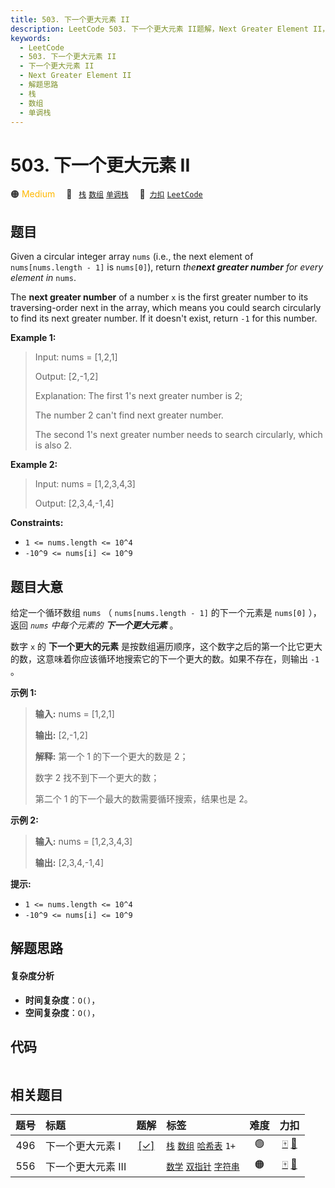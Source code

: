 ```yaml
---
title: 503. 下一个更大元素 II
description: LeetCode 503. 下一个更大元素 II题解，Next Greater Element II，包含解题思路、复杂度分析以及完整的 JavaScript 代码实现。
keywords:
  - LeetCode
  - 503. 下一个更大元素 II
  - 下一个更大元素 II
  - Next Greater Element II
  - 解题思路
  - 栈
  - 数组
  - 单调栈
---
```


# 503. 下一个更大元素 II

🟠 <font color=#ffb800>Medium</font>&emsp; 🔖&ensp; [`栈`](/tag/stack.md) [`数组`](/tag/array.md) [`单调栈`](/tag/monotonic-stack.md)&emsp; 🔗&ensp;[`力扣`](https://leetcode.cn/problems/next-greater-element-ii) [`LeetCode`](https://leetcode.com/problems/next-greater-element-ii)

## 题目

Given a circular integer array `nums` (i.e., the next element of
`nums[nums.length - 1]` is `nums[0]`), return _the**next greater number** for
every element in_ `nums`.

The **next greater number** of a number `x` is the first greater number to its
traversing-order next in the array, which means you could search circularly to
find its next greater number. If it doesn't exist, return `-1` for this
number.



**Example 1:**

> Input: nums = [1,2,1]
> 
> Output: [2,-1,2]
> 
> Explanation: The first 1's next greater number is 2; 
> 
> The number 2 can't find next greater number. 
> 
> The second 1's next greater number needs to search circularly, which is also 2.

**Example 2:**

> Input: nums = [1,2,3,4,3]
> 
> Output: [2,3,4,-1,4]

**Constraints:**

  * `1 <= nums.length <= 10^4`
  * `-10^9 <= nums[i] <= 10^9`


## 题目大意

给定一个循环数组 `nums` （ `nums[nums.length - 1]` 的下一个元素是 `nums[0]` ），返回 _`nums`
中每个元素的 **下一个更大元素**_ 。

数字 `x` 的 **下一个更大的元素**
是按数组遍历顺序，这个数字之后的第一个比它更大的数，这意味着你应该循环地搜索它的下一个更大的数。如果不存在，则输出 `-1` 。



**示例 1:**

> 
> 
> 
> 
> 
> **输入:** nums = [1,2,1]
> 
> **输出:** [2,-1,2]
> 
> **解释:** 第一个 1 的下一个更大的数是 2；
> 
> 数字 2 找不到下一个更大的数； 
> 
> 第二个 1 的下一个最大的数需要循环搜索，结果也是 2。
> 
> 

**示例 2:**

> 
> 
> 
> 
> 
> **输入:** nums = [1,2,3,4,3]
> 
> **输出:** [2,3,4,-1,4]
> 
> 



**提示:**

  * `1 <= nums.length <= 10^4`
  * `-10^9 <= nums[i] <= 10^9`


## 解题思路

#### 复杂度分析

- **时间复杂度**：`O()`，
- **空间复杂度**：`O()`，

## 代码

```javascript

```

## 相关题目

<!-- prettier-ignore -->
| 题号 | 标题 | 题解 | 标签 | 难度 | 力扣 |
| :------: | :------ | :------: | :------ | :------: | :------: |
| 496 | 下一个更大元素 I | [[✓]](/problem/0496.md) |  [`栈`](/tag/stack.md) [`数组`](/tag/array.md) [`哈希表`](/tag/hash-table.md) `1+` | 🟢 | [🀄️](https://leetcode.cn/problems/next-greater-element-i) [🔗](https://leetcode.com/problems/next-greater-element-i) |
| 556 | 下一个更大元素 III |  |  [`数学`](/tag/math.md) [`双指针`](/tag/two-pointers.md) [`字符串`](/tag/string.md) | 🟠 | [🀄️](https://leetcode.cn/problems/next-greater-element-iii) [🔗](https://leetcode.com/problems/next-greater-element-iii) |